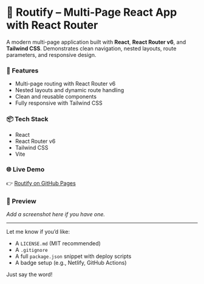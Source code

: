 # 🧭 Routify – Multi-Page React App with React Router

A modern multi-page application built with **React**, **React Router v6**, and **Tailwind CSS**. Demonstrates clean navigation, nested layouts, route parameters, and responsive design.

### 🚀 Features

- Multi-page routing with React Router v6
- Nested layouts and dynamic route handling
- Clean and reusable components
- Fully responsive with Tailwind CSS

### 📦 Tech Stack

- React
- React Router v6
- Tailwind CSS
- Vite

### 🌐 Live Demo

👉 [Routify on GitHub Pages](https://adarshsingh-1.github.io/Routify)

### 📸 Preview

_Add a screenshot here if you have one._

---

Let me know if you’d like:
- A `LICENSE.md` (MIT recommended)
- A `.gitignore`
- A full `package.json` snippet with deploy scripts
- A badge setup (e.g., Netlify, GitHub Actions)

Just say the word!

